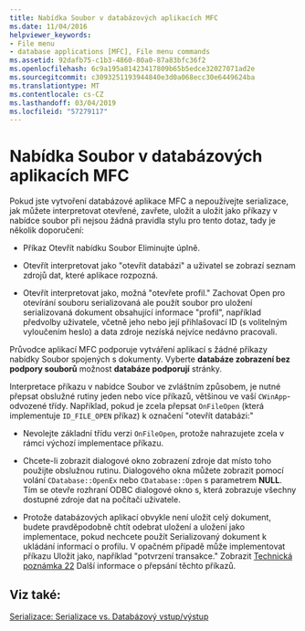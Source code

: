 ```yaml
---
title: Nabídka Soubor v databázových aplikacích MFC
ms.date: 11/04/2016
helpviewer_keywords:
- File menu
- database applications [MFC], File menu commands
ms.assetid: 92dafb75-c1b3-4860-80a0-87a83bfc36f2
ms.openlocfilehash: 6c9a195a81423417809b65b5edce32027071ad2e
ms.sourcegitcommit: c3093251193944840e3d0a068ecc30e6449624ba
ms.translationtype: MT
ms.contentlocale: cs-CZ
ms.lasthandoff: 03/04/2019
ms.locfileid: "57279117"
---
```

# <a name="file-menu-in-an-mfc-database-application"></a>Nabídka Soubor v databázových aplikacích MFC

Pokud jste vytvoření databázové aplikace MFC a nepoužívejte serializace, jak můžete interpretovat otevřené, zavřete, uložit a uložit jako příkazy v nabídce soubor při nejsou žádná pravidla stylu pro tento dotaz, tady je několik doporučení:

- Příkaz Otevřít nabídku Soubor Eliminujte úplně.

- Otevřít interpretovat jako "otevřít databázi" a uživatel se zobrazí seznam zdrojů dat, které aplikace rozpozná.

- Otevřít interpretovat jako, možná "otevřete profil." Zachovat Open pro otevírání souboru serializovaná ale použít soubor pro uložení serializovaná dokument obsahující informace "profil", například předvolby uživatele, včetně jeho nebo její přihlašovací ID (s volitelným vyloučením heslo) a data zdroje nezíská nejvíce nedávno pracovali.

Průvodce aplikací MFC podporuje vytváření aplikací s žádné příkazy nabídky Soubor spojených s dokumenty. Vyberte **databáze zobrazení bez podpory souborů** možnost **databáze podporují** stránky.

Interpretace příkazu v nabídce Soubor ve zvláštním způsobem, je nutné přepsat obslužné rutiny jeden nebo více příkazů, většinou ve vaší `CWinApp`-odvozené třídy. Například, pokud je zcela přepsat `OnFileOpen` (která implementuje `ID_FILE_OPEN` příkaz) k označení "otevřít databázi:"

- Nevolejte základní třídu verzi `OnFileOpen`, protože nahrazujete zcela v rámci výchozí implementace příkazu.

- Chcete-li zobrazit dialogové okno zobrazení zdroje dat místo toho použijte obslužnou rutinu. Dialogového okna můžete zobrazit pomocí volání `CDatabase::OpenEx` nebo `CDatabase::Open` s parametrem **NULL**. Tím se otevře rozhraní ODBC dialogové okno s, která zobrazuje všechny dostupné zdroje dat na počítači uživatele.

- Protože databázových aplikací obvykle není uložit celý dokument, budete pravděpodobně chtít odebrat uložení a uložení jako implementace, pokud nechcete použít Serializovaný dokument k ukládání informací o profilu. V opačném případě může implementovat příkazu Uložit jako, například "potvrzení transakce." Zobrazit [Technická poznámka 22](../mfc/tn022-standard-commands-implementation.md) Další informace o přepsání těchto příkazů.

## <a name="see-also"></a>Viz také:

[Serializace: Serializace vs. Databázový vstup/výstup](../mfc/serialization-serialization-vs-database-input-output.md)
